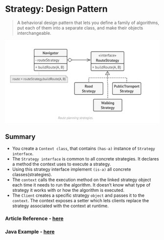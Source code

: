 # Strategy: Design Pattern

>A behavioral design pattern that lets you define a family of algorithms, put each of them into a separate class, and make their objects interchangeable.

![strategy-design.png](../../images/strategy-design.png)

## Summary

- You create a `Context class`, that contains `(has-a)` instance of `Strategy interface`.
- The `Strategy interface` is common to all concrete strategies. It declares a method the context uses to execute a strategy.
- Using this strategy interface implement `(is-a)` all concrete classes(strategies).
- The `context` calls the execution method on the linked strategy object each time it needs to run the algorithm. It doesn’t know what type of strategy it works with or how the algorithm is executed.
- The `Client` creates a specific strategy `object` and passes it to the `context`. The context exposes a setter which lets clients replace the strategy associated with the context at runtime.


### Article Reference - [here](https://refactoring.guru/design-patterns/strategy)
### Java Example - [here](../../code/designPatterns/StrategyExample.java)

